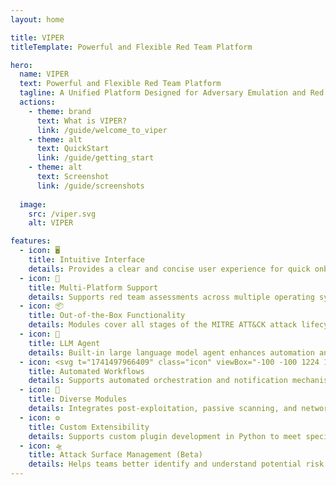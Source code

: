 ```yaml
---
layout: home

title: VIPER
titleTemplate: Powerful and Flexible Red Team Platform

hero:
  name: VIPER
  text: Powerful and Flexible Red Team Platform
  tagline: A Unified Platform Designed for Adversary Emulation and Red Team Operations
  actions:
    - theme: brand
      text: What is VIPER?
      link: /guide/welcome_to_viper
    - theme: alt
      text: QuickStart
      link: /guide/getting_start
    - theme: alt
      text: Screenshot
      link: /guide/screenshots
      
  image:
    src: /viper.svg
    alt: VIPER

features:
  - icon: 🖥️
    title: Intuitive Interface
    details: Provides a clear and concise user experience for quick onboarding
  - icon: 🚀
    title: Multi-Platform Support
    details: Supports red team assessments across multiple operating systems (Windows/Linux/macOS)
  - icon: 📦
    title: Out-of-the-Box Functionality
    details: Modules cover all stages of the MITRE ATT&CK attack lifecycle
  - icon: 🤖
    title: LLM Agent
    details: Built-in large language model agent enhances automation and intelligent decision support
  - icon: <svg t="1741497966409" class="icon" viewBox="-100 -100 1224 1224" version="1.1" xmlns="http://www.w3.org/2000/svg" p-id="4158" width="128" height="128"><path d="M910.336 376.832c-7.68-22.016-16.896-43.008-28.16-62.976l11.264 1.536c17.408 2.56 33.792-9.728 36.352-27.136s-9.728-33.792-27.136-36.352L819.712 240.64c-21.504-3.072-41.472 11.776-44.544 33.28l-11.776 82.432c-1.024 8.704 1.024 16.896 6.144 23.552 5.12 6.656 12.8 11.264 20.992 12.288 1.536 0 3.072 0.512 4.608 0.512 15.872 0 29.184-11.776 31.744-27.648l2.048-15.872c27.136 50.688 40.448 105.472 40.448 163.84 0 193.024-157.184 350.208-350.208 350.208-60.928 0-120.832-15.872-173.568-46.08-7.168-4.096-15.872-5.12-24.064-3.072s-15.36 7.68-19.456 14.848c-4.096 7.168-5.12 15.872-3.072 24.064s7.68 15.36 14.848 19.456c61.952 35.328 133.12 54.272 205.312 54.272 55.808 0 110.08-10.752 161.28-32.768 49.152-20.992 93.696-50.688 131.584-88.576 37.888-37.888 68.096-82.432 88.576-131.584 21.504-51.2 32.768-105.472 32.768-161.28 0-45.056-7.68-91.648-23.04-135.68zM519.168 163.84c58.88 0 116.736 14.848 167.936 43.008 7.68 4.096 15.872 5.12 24.064 2.56s14.848-7.68 18.944-15.36c4.096-7.68 5.12-15.872 2.56-24.064s-7.68-14.848-15.36-18.944c-60.416-33.28-129.024-50.688-198.656-50.688-55.808 0-110.08 10.752-161.28 32.768-49.152 20.992-93.696 50.688-131.584 88.576-37.888 37.888-68.096 82.432-88.576 131.584-21.504 51.2-32.768 105.472-32.768 161.28 0 68.096 16.896 135.168 48.64 195.072l-12.288-1.024c-8.704-0.512-16.896 2.048-23.04 7.68-6.656 5.632-10.24 13.312-10.752 22.016s2.048 16.896 7.68 23.04c5.632 6.656 13.312 10.24 22.016 10.752l82.944 5.632h2.56c9.728 0 18.944-3.584 26.112-9.728 7.68-7.168 12.8-16.384 13.312-27.136l5.632-83.456c0.512-8.704-2.048-16.896-7.68-23.04s-13.312-10.24-22.016-10.752c-17.92-1.024-32.768 12.288-34.304 29.696l-1.024 12.288c-22.528-47.104-34.304-99.328-34.304-151.552C168.96 321.024 326.144 163.84 519.168 163.84z" fill="#4D4D4D" p-id="4159"></path><path d="M728.576 413.696l-3.584-10.752c-2.048-6.144-6.656-10.752-12.8-12.288-6.144-1.536-12.8 0-17.408 4.096L640 445.44c-10.24 9.728-26.624 8.704-36.352-1.536-9.728-10.24-8.704-26.624 1.536-36.352l54.784-50.688c4.608-4.096 6.656-10.752 5.632-16.896-1.024-6.144-5.12-11.264-11.264-13.824l-10.24-4.096c-54.272-23.552-118.272-13.824-162.816 26.112-41.472 36.864-59.392 93.696-47.616 147.456L336.896 583.68c-31.232 28.672-33.28 77.824-4.608 109.056 13.824 15.36 33.28 24.064 53.76 25.088h3.072c17.408 0 34.304-5.632 48.128-16.896 1.536-1.024 3.584-2.048 4.608-3.072l96.256-89.088c52.736 16.384 110.592 3.072 150.528-35.328 43.52-40.96 58.88-103.936 39.936-159.744z m-79.872 126.976c-29.696 24.576-69.632 30.72-104.96 15.36l-4.096-2.048c-6.656-3.584-14.848-2.048-20.48 3.072l-111.616 102.4c-10.24 9.728-26.624 8.704-36.352-1.536-9.728-10.752-8.704-27.136 1.536-36.352l111.616-102.4c5.632-5.12 7.68-13.312 4.608-20.48l-1.536-4.096c-12.288-36.352-3.072-76.288 24.064-103.424 18.432-18.944 43.008-29.184 68.608-30.208l-9.216 8.704c-31.232 28.672-33.28 77.824-4.608 109.056 28.672 31.232 77.824 33.28 109.056 4.608l9.216-8.704c-3.072 25.088-15.872 48.64-35.84 66.048z" fill="#406FFD" p-id="4160"></path></svg>
    title: Automated Workflows
    details: Supports automated orchestration and notification mechanisms for 24/7 target monitoring
  - icon: 🔧
    title: Diverse Modules
    details: Integrates post-exploitation, passive scanning, and network-wide scanning modules
  - icon: ⚙️
    title: Custom Extensibility
    details: Supports custom plugin development in Python to meet specific needs or add additional functionality
  - icon: 🛸
    title: Attack Surface Management (Beta)
    details: Helps teams better identify and understand potential risk points in target organizations
---
```

